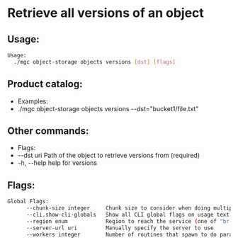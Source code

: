 # Retrieve all versions of an object

## Usage:
```bash
Usage:
  ./mgc object-storage objects versions [dst] [flags]
```

## Product catalog:
- Examples:
- ./mgc object-storage objects versions --dst="bucket1/file.txt"

## Other commands:
- Flags:
- --dst uri   Path of the object to retrieve versions from (required)
- -h, --help      help for versions

## Flags:
```bash
Global Flags:
      --chunk-size integer     Chunk size to consider when doing multipart requests. Specified in Mb (range: 8 - 5120) (default 8)
      --cli.show-cli-globals   Show all CLI global flags on usage text
      --region enum            Region to reach the service (one of "br-mgl1", "br-ne1" or "br-se1") (default "br-ne1")
      --server-url uri         Manually specify the server to use
      --workers integer        Number of routines that spawn to do parallel operations within object_storage (min: 1) (default 5)
```

